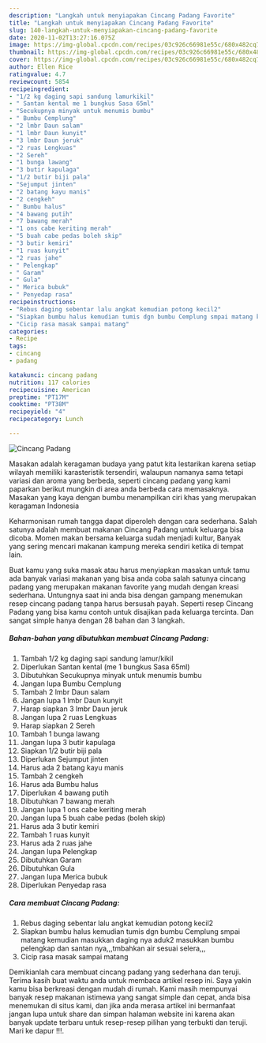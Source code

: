 ```yaml
---
description: "Langkah untuk menyiapakan Cincang Padang Favorite"
title: "Langkah untuk menyiapakan Cincang Padang Favorite"
slug: 140-langkah-untuk-menyiapakan-cincang-padang-favorite
date: 2020-11-02T13:27:16.075Z
image: https://img-global.cpcdn.com/recipes/03c926c66981e55c/680x482cq70/cincang-padang-foto-resep-utama.jpg
thumbnail: https://img-global.cpcdn.com/recipes/03c926c66981e55c/680x482cq70/cincang-padang-foto-resep-utama.jpg
cover: https://img-global.cpcdn.com/recipes/03c926c66981e55c/680x482cq70/cincang-padang-foto-resep-utama.jpg
author: Ellen Rice
ratingvalue: 4.7
reviewcount: 5854
recipeingredient:
- "1/2 kg daging sapi sandung lamurkikil"
- " Santan kental me 1 bungkus Sasa 65ml"
- "Secukupnya minyak untuk menumis bumbu"
- " Bumbu Cemplung"
- "2 lmbr Daun salam"
- "1 lmbr Daun kunyit"
- "3 lmbr Daun jeruk"
- "2 ruas Lengkuas"
- "2 Sereh"
- "1 bunga lawang"
- "3 butir kapulaga"
- "1/2 butir biji pala"
- "Sejumput jinten"
- "2 batang kayu manis"
- "2 cengkeh"
- " Bumbu halus"
- "4 bawang putih"
- "7 bawang merah"
- "1 ons cabe keriting merah"
- "5 buah cabe pedas boleh skip"
- "3 butir kemiri"
- "1 ruas kunyit"
- "2 ruas jahe"
- " Pelengkap"
- " Garam"
- " Gula"
- " Merica bubuk"
- " Penyedap rasa"
recipeinstructions:
- "Rebus daging sebentar lalu angkat kemudian potong kecil2"
- "Siapkan bumbu halus kemudian tumis dgn bumbu Cemplung smpai matang kemudian masukkan daging nya aduk2 masukkan bumbu pelengkap dan santan nya,,,tmbahkan air sesuai selera,,,"
- "Cicip rasa masak sampai matang"
categories:
- Recipe
tags:
- cincang
- padang

katakunci: cincang padang 
nutrition: 117 calories
recipecuisine: American
preptime: "PT17M"
cooktime: "PT38M"
recipeyield: "4"
recipecategory: Lunch

---
```



![Cincang Padang](https://img-global.cpcdn.com/recipes/03c926c66981e55c/680x482cq70/cincang-padang-foto-resep-utama.jpg)

Masakan adalah keragaman budaya yang patut kita lestarikan karena setiap wilayah memiliki karasteristik tersendiri, walaupun namanya sama tetapi variasi dan aroma yang berbeda, seperti cincang padang yang kami paparkan berikut mungkin di area anda berbeda cara memasaknya. Masakan yang kaya dengan bumbu menampilkan ciri khas yang merupakan keragaman Indonesia

Keharmonisan rumah tangga dapat diperoleh dengan cara sederhana. Salah satunya adalah membuat makanan Cincang Padang untuk keluarga bisa dicoba. Momen makan bersama keluarga sudah menjadi kultur, Banyak yang sering mencari makanan kampung mereka sendiri ketika di tempat lain.



Buat kamu yang suka masak atau harus menyiapkan masakan untuk tamu ada banyak variasi makanan yang bisa anda coba salah satunya cincang padang yang merupakan makanan favorite yang mudah dengan kreasi sederhana. Untungnya saat ini anda bisa dengan gampang menemukan resep cincang padang tanpa harus bersusah payah.
Seperti resep Cincang Padang yang bisa kamu contoh untuk disajikan pada keluarga tercinta. Dan sangat simple hanya dengan 28 bahan dan 3 langkah.


<!--inarticleads1-->

##### Bahan-bahan yang dibutuhkan membuat Cincang Padang:

1. Tambah 1/2 kg daging sapi sandung lamur/kikil
1. Diperlukan  Santan kental (me 1 bungkus Sasa 65ml)
1. Dibutuhkan Secukupnya minyak untuk menumis bumbu
1. Jangan lupa  Bumbu Cemplung
1. Tambah 2 lmbr Daun salam
1. Jangan lupa 1 lmbr Daun kunyit
1. Harap siapkan 3 lmbr Daun jeruk
1. Jangan lupa 2 ruas Lengkuas
1. Harap siapkan 2 Sereh
1. Tambah 1 bunga lawang
1. Jangan lupa 3 butir kapulaga
1. Siapkan 1/2 butir biji pala
1. Diperlukan Sejumput jinten
1. Harus ada 2 batang kayu manis
1. Tambah 2 cengkeh
1. Harus ada  Bumbu halus
1. Diperlukan 4 bawang putih
1. Dibutuhkan 7 bawang merah
1. Jangan lupa 1 ons cabe keriting merah
1. Jangan lupa 5 buah cabe pedas (boleh skip)
1. Harus ada 3 butir kemiri
1. Tambah 1 ruas kunyit
1. Harus ada 2 ruas jahe
1. Jangan lupa  Pelengkap
1. Dibutuhkan  Garam
1. Dibutuhkan  Gula
1. Jangan lupa  Merica bubuk
1. Diperlukan  Penyedap rasa




<!--inarticleads2-->

##### Cara membuat  Cincang Padang:

1. Rebus daging sebentar lalu angkat kemudian potong kecil2
1. Siapkan bumbu halus kemudian tumis dgn bumbu Cemplung smpai matang kemudian masukkan daging nya aduk2 masukkan bumbu pelengkap dan santan nya,,,tmbahkan air sesuai selera,,,
1. Cicip rasa masak sampai matang




Demikianlah cara membuat cincang padang yang sederhana dan teruji. Terima kasih buat waktu anda untuk membaca artikel resep ini. Saya yakin kamu bisa berkreasi dengan mudah di rumah. Kami masih mempunyai banyak resep makanan istimewa yang sangat simple dan cepat, anda bisa menemukan di situs kami, dan jika anda merasa artikel ini bermanfaat jangan lupa untuk share dan simpan halaman website ini karena akan banyak update terbaru untuk resep-resep pilihan yang terbukti dan teruji. Mari ke dapur !!!. 
